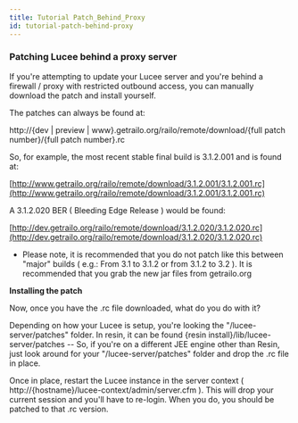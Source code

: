 ```yaml
---
title: Tutorial Patch_Behind_Proxy
id: tutorial-patch-behind-proxy
---
```


### Patching Lucee behind a proxy server ###

If you're attempting to update your Lucee server and you're behind a firewall / proxy with restricted outbound access, you can manually download the patch and install yourself.

The patches can always be found at:

http://{dev | preview | www}.getrailo.org/railo/remote/download/{full patch number}/{full patch number}.rc

So, for example, the most recent stable final build is 3.1.2.001 and is found at:

[http://www.getrailo.org/railo/remote/download/3.1.2.001/3.1.2.001.rc](http://www.getrailo.org/railo/remote/download/3.1.2.001/3.1.2.001.rc)

A 3.1.2.020 BER ( Bleeding Edge Release ) would be found:

[http://dev.getrailo.org/railo/remote/download/3.1.2.020/3.1.2.020.rc](http://dev.getrailo.org/railo/remote/download/3.1.2.020/3.1.2.020.rc)

* Please note, it is recommended that you do not patch like this between "major" builds ( e.g.: From 3.1 to 3.1.2 or from 3.1.2 to 3.2 ). It is recommended that you grab the new jar files from getrailo.org

**Installing the patch**

Now, once you have the .rc file downloaded, what do you do with it?

Depending on how your Lucee is setup, you're looking the "/lucee-server/patches" folder. In resin, it can be found {resin install}/lib/lucee-server/patches -- So, if you're on a different JEE engine other than Resin, just look around for your "/lucee-server/patches" folder and drop the .rc file in place.

Once in place, restart the Lucee instance in the server context ( http://{hostname}/lucee-context/admin/server.cfm ). This will drop your current session and you'll have to re-login. When you do, you should be patched to that .rc version.
